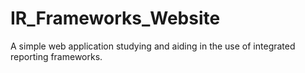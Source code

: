 # IR_Frameworks_Website
A simple web application studying and aiding in the use of integrated reporting frameworks.

